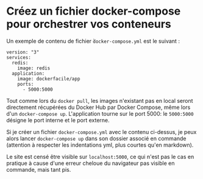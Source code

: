 # Créez un fichier docker-compose pour orchestrer vos conteneurs

Un exemple de contenu de fichier ̀`docker-compose.yml` est le suivant :

```YML
version: "3"
services:
  redis:
    image: redis
  application:
    image: dockerfacile/app
    ports:
      - 5000:5000
```

Tout comme lors du `docker pull`, les images n'existant pas en local seront directement récupérées du Docker Hub par Docker Compose, même lors d'un `docker-compose up`.
L'application tourne sur le port 5000: le `5000:5000` désigne le port interne et le port externe.

Si je créer un fichier `docker-compose.yml` avec le contenu ci-dessus, je peux alors lancer `docker-compose up` dans son dossier associé en commande (attention à respecter les indentations yml, plus courtes qu'en markdown).

Le site est censé être visible sur `localhost:5000`, ce qui n'est pas le cas en pratique à cause d'une erreur cheloue du navigateur pas visible en commande, mais tant pis.
